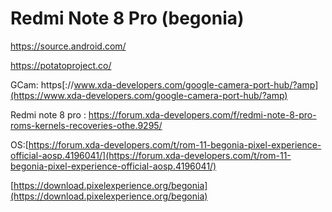 # Redmi Note 8 Pro (begonia)

https://source.android.com/

https://potatoproject.co/

GCam: https[://www.xda-developers.com/google-camera-port-hub/?amp](https://www.xda-developers.com/google-camera-port-hub/?amp)

Redmi note 8 pro : https://forum.xda-developers.com/f/redmi-note-8-pro-roms-kernels-recoveries-othe.9295/

OS:[https://forum.xda-developers.com/t/rom-11-begonia-pixel-experience-official-aosp.4196041/](https://forum.xda-developers.com/t/rom-11-begonia-pixel-experience-official-aosp.4196041/)

[https://download.pixelexperience.org/begonia](https://download.pixelexperience.org/begonia)